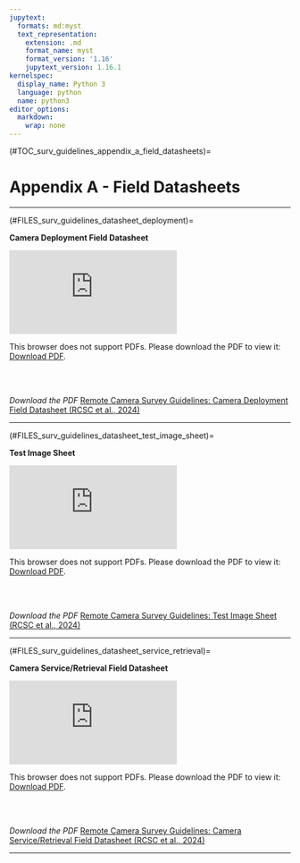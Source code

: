```yaml
---
jupytext:
  formats: md:myst
  text_representation:
    extension: .md
    format_name: myst
    format_version: '1.16'
    jupytext_version: 1.16.1
kernelspec:
  display_name: Python 3
  language: python
  name: python3
editor_options: 
  markdown: 
    wrap: none
---
```

(#TOC_surv_guidelines_appendix_a_field_datasheets)=
# Appendix A - Field Datasheets

***  

(#FILES_surv_guidelines_datasheet_deployment)=

**Camera Deployment Field Datasheet** 

<object data="https://ab-rcsc.github.io/RCSC-WildCAM_Remote-Camera-Survey-Guidelines-and-Metadata-Standards/_downloads/b174248ec4623c88d02c345f16a74681/RCSC-WildCAM_RC-Survey-Guidelines-v2_Deployment-Datasheet_2024-04-01.pdf" type="application/pdf" width="880px" height="1130px">
    <embed src="https://ab-rcsc.github.io/RCSC-WildCAM_Remote-Camera-Survey-Guidelines-and-Metadata-Standards/_downloads/b174248ec4623c88d02c345f16a74681/RCSC-WildCAM_RC-Survey-Guidelines-v2_Deployment-Datasheet_2024-04-01.pdf">
        <p>This browser does not support PDFs. Please download the PDF to view it: <a href="https://ab-rcsc.github.io/RCSC-WildCAM_Remote-Camera-Survey-Guidelines-and-Metadata-Standards/_downloads/b174248ec4623c88d02c345f16a74681/RCSC-WildCAM_RC-Survey-Guidelines-v2_Deployment-Datasheet_2024-04-01.pdf">Download PDF</a>.</p>
    </embed>
</object>  
<br/><br/>

*Download the PDF*
[Remote Camera Survey Guidelines: Camera Deployment Field Datasheet (RCSC et al., 2024)](../0_files/RCSC-WildCAM_RC-Survey-Guidelines-v2_Deployment-Datasheet_2024-04-01.pdf)
***  

(#FILES_surv_guidelines_datasheet_test_image_sheet)=

**Test Image Sheet** 

<object data="https://ab-rcsc.github.io/RCSC-WildCAM_Remote-Camera-Survey-Guidelines-and-Metadata-Standards/_downloads/5ad3ba013a47b9356a97613a6fb7e88b/RCSC-WildCAM_RC-Survey-Guidelines-v2_Test-Image-Sheet_2024-04-01.pdf" type="application/pdf" width="1000px" height="820px">
    <embed src="https://ab-rcsc.github.io/RCSC-WildCAM_Remote-Camera-Survey-Guidelines-and-Metadata-Standards/_downloads/5ad3ba013a47b9356a97613a6fb7e88b/RCSC-WildCAM_RC-Survey-Guidelines-v2_Test-Image-Sheet_2024-04-01.pdf">
        <p>This browser does not support PDFs. Please download the PDF to view it: <a href="https://ab-rcsc.github.io/RCSC-WildCAM_Remote-Camera-Survey-Guidelines-and-Metadata-Standards/_downloads/5ad3ba013a47b9356a97613a6fb7e88b/RCSC-WildCAM_RC-Survey-Guidelines-v2_Test-Image-Sheet_2024-04-01.pdf">Download PDF</a>.</p>
    </embed>
</object>   
<br/><br/>

*Download the PDF*
[Remote Camera Survey Guidelines: Test Image Sheet (RCSC et al., 2024)](../0_files/RCSC-WildCAM_RC-Survey-Guidelines-v2_Test-Image-Sheet_2024-04-01.pdf)

***  

(#FILES_surv_guidelines_datasheet_service_retrieval)=

**Camera Service/Retrieval Field Datasheet** 

<object data="https://ab-rcsc.github.io/RCSC-WildCAM_Remote-Camera-Survey-Guidelines-and-Metadata-Standards/_downloads/93877de72e7891567471b13959d60a2c/RCSC-WildCAM_RC-Survey-Guidelines-v2_ServiceRetrieval-Datasheet_2024-04-01.pdf" type="application/pdf" width="880px" height="1130px">
    <embed src="https://ab-rcsc.github.io/RCSC-WildCAM_Remote-Camera-Survey-Guidelines-and-Metadata-Standards/_downloads/93877de72e7891567471b13959d60a2c/RCSC-WildCAM_RC-Survey-Guidelines-v2_ServiceRetrieval-Datasheet_2024-04-01.pdf">
        <p>This browser does not support PDFs. Please download the PDF to view it: <a href="https://ab-rcsc.github.io/RCSC-WildCAM_Remote-Camera-Survey-Guidelines-and-Metadata-Standards/_downloads/93877de72e7891567471b13959d60a2c/RCSC-WildCAM_RC-Survey-Guidelines-v2_ServiceRetrieval-Datasheet_2024-04-01.pdf">Download PDF</a>.</p>
    </embed>
</object> 
<br/><br/>

*Download the PDF*
[Remote Camera Survey Guidelines: Camera Service/Retrieval Field Datasheet (RCSC et al., 2024)](../0_files/RCSC-WildCAM_RC-Survey-Guidelines-v2_ServiceRetrieval-Datasheet_2024-04-01.pdf)

***
